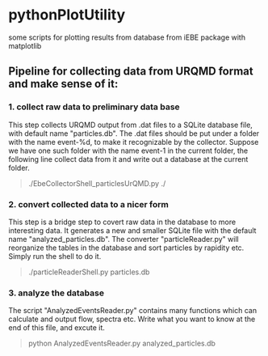 pythonPlotUtility
=================

some scripts for plotting results from database from iEBE package with matplotlib 

## Pipeline for collecting data from URQMD format and make sense of it:

### 1. collect raw data to preliminary data base
This step collects URQMD output from .dat files to a SQLite database file, with default 
name "particles.db". The .dat files should be put under a folder with the name event-%d, to 
make it recognizable by the collector. Suppose we have one such folder with the name event-1 in the current folder, the following line collect data from it and write out a database at the current folder.

> ./EbeCollectorShell_particlesUrQMD.py ./

### 2. convert collected data to a nicer form
This step is a bridge step to covert raw data in the database to more interesting data. It 
generates a new and smaller SQLite file with the default name "analyzed_particles.db". The
converter "particleReader.py" will reorganize the tables in the database and sort particles by rapidity etc. Simply run the shell to do it. 

> ./particleReaderShell.py particles.db

### 3. analyze the database
The script "AnalyzedEventsReader.py" contains many functions which can calculate and output flow, spectra etc. Write what you want to know at the end of this file, and excute it.

> python AnalyzedEventsReader.py analyzed_particles.db

